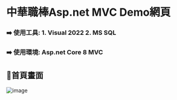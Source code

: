# 中華職棒Asp.net MVC Demo網頁
### ➡️ 使用工具: 1. Visual 2022 2. MS SQL 
### ➡️ 使用環境: Asp.net Core 8 MVC

## :memo:首頁畫面
![image](首頁.PNG)
